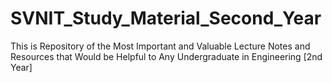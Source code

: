 # SVNIT_Study_Material_Second_Year
This is Repository of the Most Important and Valuable Lecture Notes and Resources that Would be Helpful to Any Undergraduate in Engineering [2nd Year]
